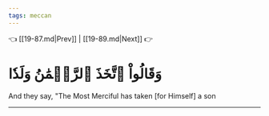 ```yaml
---
tags: meccan
---
```


👈 [[19-87.md|Prev]] | [[19-89.md|Next]] 👉

# وَقَالُواْ ٱتَّخَذَ ٱلرَّحۡمَٰنُ وَلَدٗا

And they say, "The Most Merciful has taken [for Himself] a son

---

